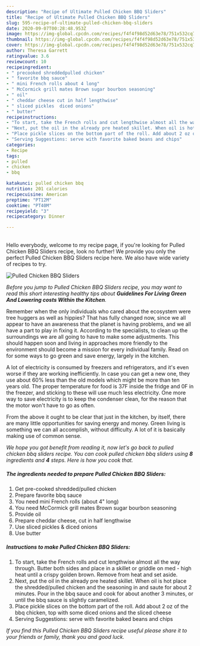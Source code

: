 ```yaml
---
description: "Recipe of Ultimate Pulled Chicken BBQ Sliders"
title: "Recipe of Ultimate Pulled Chicken BBQ Sliders"
slug: 595-recipe-of-ultimate-pulled-chicken-bbq-sliders
date: 2020-09-07T00:28:48.953Z
image: https://img-global.cpcdn.com/recipes/f4f4f98d52d63e78/751x532cq70/pulled-chicken-bbq-sliders-recipe-main-photo.jpg
thumbnail: https://img-global.cpcdn.com/recipes/f4f4f98d52d63e78/751x532cq70/pulled-chicken-bbq-sliders-recipe-main-photo.jpg
cover: https://img-global.cpcdn.com/recipes/f4f4f98d52d63e78/751x532cq70/pulled-chicken-bbq-sliders-recipe-main-photo.jpg
author: Theresa Garrett
ratingvalue: 3.6
reviewcount: 10
recipeingredient:
- " precooked shreddedpulled chicken"
- " favorite bbq sauce"
- " mini French rolls about 4 long"
- " McCormick grill mates Brown sugar bourbon seasoning"
- " oil"
- " cheddar cheese cut in half lengthwise"
- " sliced pickles  diced onions"
- " butter"
recipeinstructions:
- "To start, take the French rolls and cut lengthwise almost all the way through. Butter both sides and place in a skillet or griddle on med - high heat until a crispy golden brown. Remove from heat and set aside."
- "Next, put the oil in the already pre heated skillet. When oil is hot place the shredded/pulled chicken and the seasoning in and saute for about 2 minutes. Pour in the bbq sauce and cook for about another 3 minutes, or until the bbq sauce is slightly caramelized."
- "Place pickle slices on the bottom part of the roll. Add about 2 oz of the bbq chicken, top with some diced onions and the sliced cheese"
- "Serving Suggestions: serve with favorite baked beans and chips"
categories:
- Recipe
tags:
- pulled
- chicken
- bbq

katakunci: pulled chicken bbq 
nutrition: 201 calories
recipecuisine: American
preptime: "PT12M"
cooktime: "PT40M"
recipeyield: "3"
recipecategory: Dinner

---
```

<br>
Hello everybody, welcome to my recipe page, if you're looking for Pulled Chicken BBQ Sliders recipe, look no further! We provide you only the perfect Pulled Chicken BBQ Sliders recipe here. We also have wide variety of recipes to try.
<br>


![Pulled Chicken BBQ Sliders](https://img-global.cpcdn.com/recipes/f4f4f98d52d63e78/751x532cq70/pulled-chicken-bbq-sliders-recipe-main-photo.jpg)

<i>Before you jump to Pulled Chicken BBQ Sliders recipe, you may want to read this short interesting healthy tips about 
<strong>Guidelines For Living Green And Lowering costs Within the Kitchen</strong>.</i>
</br>

Remember when the only individuals who cared about the ecosystem were tree huggers as well as hippies? That has fully changed now, since we all appear to have an awareness that the planet is having problems, and we all have a part to play in fixing it. According to the specialists, to clean up the surroundings we are all going to have to make some adjustments. This should happen soon and living in approaches more friendly to the environment should become a mission for every individual family. Read on for some ways to go green and save energy, largely in the kitchen.

A lot of electricity is consumed by freezers and refrigerators, and it's even worse if they are working inefficiently. In case you can get a new one, they use about 60% less than the old models which might be more than ten years old. The proper temperature for food is 37F inside the fridge and 0F in the freezer, and sticking to these will use much less electricity. One more way to save electricity is to keep the condenser clean, for the reason that the motor won't have to go as often.

From the above it ought to be clear that just in the kitchen, by itself, there are many little opportunities for saving energy and money. Green living is something we can all accomplish, without difficulty. A lot of it is basically making use of common sense.


<i>We hope you got benefit from reading it, now let's go back to pulled chicken bbq sliders recipe. You can cook pulled chicken bbq sliders using <strong>8</strong> ingredients and <strong>4</strong> steps. Here is how you cook that.
</i>

##### The ingredients needed to prepare Pulled Chicken BBQ Sliders:

1. Get  pre-cooked shredded/pulled chicken
1. Prepare  favorite bbq sauce
1. You need  mini French rolls (about 4&#34; long)
1. You need  McCormick grill mates Brown sugar bourbon seasoning
1. Provide  oil
1. Prepare  cheddar cheese, cut in half lengthwise
1. Use  sliced pickles &amp; diced onions
1. Use  butter


##### Instructions to make Pulled Chicken BBQ Sliders:

1. To start, take the French rolls and cut lengthwise almost all the way through. Butter both sides and place in a skillet or griddle on med - high heat until a crispy golden brown. Remove from heat and set aside.
1. Next, put the oil in the already pre heated skillet. When oil is hot place the shredded/pulled chicken and the seasoning in and saute for about 2 minutes. Pour in the bbq sauce and cook for about another 3 minutes, or until the bbq sauce is slightly caramelized.
1. Place pickle slices on the bottom part of the roll. Add about 2 oz of the bbq chicken, top with some diced onions and the sliced cheese
1. Serving Suggestions: serve with favorite baked beans and chips


<i>If you find this Pulled Chicken BBQ Sliders recipe useful please share it to your friends or family, thank you and good luck.</i>
